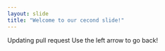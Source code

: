 ```yaml
---
layout: slide
title: "Welcome to our cecond slide!"
---
```

Updating pull request
Use the left arrow to go back!
